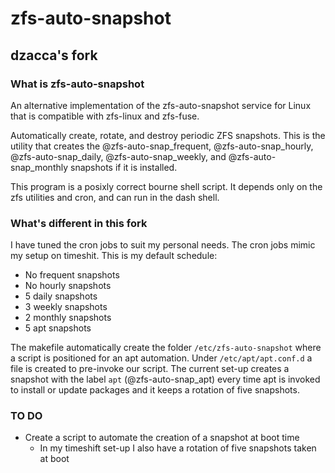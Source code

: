 # zfs-auto-snapshot

## dzacca's fork

### What is zfs-auto-snapshot

An alternative implementation of the zfs-auto-snapshot service for Linux
that is compatible with zfs-linux and zfs-fuse.

Automatically create, rotate, and destroy periodic ZFS snapshots. This is the utility that creates the @zfs-auto-snap_frequent, @zfs-auto-snap_hourly, @zfs-auto-snap_daily, @zfs-auto-snap_weekly, and @zfs-auto-snap_monthly snapshots if it is installed.

This program is a posixly correct bourne shell script.  It depends only on the zfs utilities and cron, and can run in the dash shell.

### What's different in this fork

I have tuned the cron jobs to suit my personal needs. The cron jobs mimic my setup on timeshit. This is my default schedule:

- No frequent snapshots
- No hourly snapshots
- 5 daily snapshots
- 3 weekly snapshots
- 2 monthly snapshots
- 5 apt snapshots

The makefile automatically create the folder `/etc/zfs-auto-snapshot` where  a script is positioned for an apt automation.
Under `/etc/apt/apt.conf.d` a file is created to pre-invoke our script. The current set-up creates a snapshot with the label `apt` (@zfs-auto-snap_apt) every time apt is invoked to install or update packages and it keeps a rotation of five snapshots.

### TO DO

- Create a script to automate the creation of a snapshot at boot time
  - In my timeshift set-up I also have a rotation of five snapshots taken at boot
